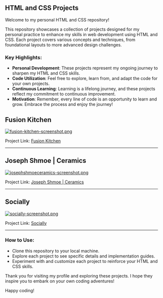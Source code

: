 ## HTML and CSS Projects

Welcome to my personal HTML and CSS repository!

This repository showcases a collection of projects designed for my personal practice to enhance my skills in web development using HTML and CSS. Each project covers various concepts and techniques, from foundational layouts to more advanced design challenges.

### Key Highlights:
- **Personal Development**: These projects represent my ongoing journey to sharpen my HTML and CSS skills.
- **Code Utilization**: Feel free to explore, learn from, and adapt the code for your own projects.
- **Continuous Learning**: Learning is a lifelong journey, and these projects reflect my commitment to continuous improvement.
- **Motivation**: Remember, every line of code is an opportunity to learn and grow. Embrace the process and enjoy the journey!

## Fusion Kitchen

[![fusion-kitchen-screenshot.png](https://i.postimg.cc/sX3sgW6Q/fusion-kitchen-screenshot.png)](https://postimg.cc/B87dhjG4)

Project Link: [Fusion Kitchen](https://fusionkitchen-iamtiedev.netlify.app/)

---

## Joseph Shmoe | Ceramics

[![josephshmoeceramics-screenshot.png](https://i.postimg.cc/s2nRQpQd/josephshmoeceramics-screenshot.png)](https://postimg.cc/t1Vc8nN2)

Project Link: [Joseph Shmoe | Ceramics](https://josephshmoeceramics-iamtiedev.netlify.app/)

---

## Socially

[![socially-screenshot.png](https://i.postimg.cc/JhTFVBk5/socially-screenshot.png)](https://postimg.cc/5HCg8ypX)

Project Link: [Socially](https://socially-iamtiedev.netlify.app/)

---

### How to Use:
- Clone this repository to your local machine.
- Explore each project to see specific details and implementation guides.
- Experiment with and customize each project to reinforce your HTML and CSS skills.

Thank you for visiting my profile and exploring these projects. I hope they inspire you to embark on your own coding adventures!

Happy coding!
